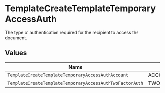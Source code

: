# TemplateCreateTemplateTemporaryAccessAuth

The type of authentication required for the recipient to access the document.


## Values

| Name                                                     | Value                                                    |
| -------------------------------------------------------- | -------------------------------------------------------- |
| `TemplateCreateTemplateTemporaryAccessAuthAccount`       | ACCOUNT                                                  |
| `TemplateCreateTemplateTemporaryAccessAuthTwoFactorAuth` | TWO_FACTOR_AUTH                                          |